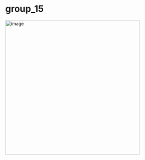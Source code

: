 # group_15

<img width="422" alt="image" src="https://user-images.githubusercontent.com/103430139/229530847-82d1d202-4528-4d8c-9f1b-c5c36e01cb37.png">
